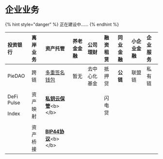 # 企业业务

{% hint style="danger" %}
正在建设中……
{% endhint %}

<table>
  <thead>
    <tr>
      <th style="text-align:left">&#x6295;&#x8D44;&#x94F6;&#x884C;</th>
      <th style="text-align:left">&#x79BB;&#x5CB8;&#x4E1A;&#x52A1;</th>
      <th style="text-align:left">&#x8D44;&#x4EA7;&#x6258;&#x7BA1;</th>
      <th style="text-align:left">&#x517B;&#x8001;&#x91D1;&#x91D1;&#x878D;</th>
      <th style="text-align:left">&#x516C;&#x53F8;&#x7406;&#x8D22;</th>
      <th style="text-align:left">&#x878D;&#x8D44;&#x79DF;&#x8D41;</th>
      <th style="text-align:left">&#x540C;&#x4E1A;&#x91D1;&#x878D;</th>
      <th style="text-align:left">&#x5C0F;&#x4F01;&#x4E1A;&#x91D1;&#x878D;</th>
      <th style="text-align:left">&#x4F01;&#x4E1A;&#x670D;&#x52A1;</th>
    </tr>
  </thead>
  <tbody>
    <tr>
      <td style="text-align:left">PieDAO</td>
      <td style="text-align:left">&#x8DE8;&#x94FE;</td>
      <td style="text-align:left"><a href="https://academy.binance.com/zh/articles/what-is-a-multisig-wallet">&#x591A;&#x91CD;&#x7B7E;&#x540D;&#x94B1;&#x5305;</a>
      </td>
      <td style="text-align:left">&#x6682;&#x65E0;</td>
      <td style="text-align:left">&#x53BB;&#x4E2D;&#x5FC3;&#x5316;&#x57FA;&#x91D1;</td>
      <td style="text-align:left">&#x62B5;&#x62BC;&#x8D37;</td>
      <td style="text-align:left"><b>&#x516C;&#x94FE;</b>
      </td>
      <td style="text-align:left">&#x8054;&#x76DF;&#x94FE;</td>
      <td style="text-align:left">&#x79C1;&#x6709;&#x94FE;</td>
    </tr>
    <tr>
      <td style="text-align:left">
        <p>DeFi Pulse</p>
        <p>Index</p>
      </td>
      <td style="text-align:left">&#x8D44;&#x4EA7;&#x6620;&#x5C04;</td>
      <td style="text-align:left"><a href="https://www.bfm-unity.com/qian-xian/management-cockpit-operation/si-yao-yun-bao-guan"><b>&#x79C1;&#x94A5;&#x4E91;&#x4FDD;&#x7BA1;</b></a>&lt;b&gt;&lt;/b&gt;</td>
      <td
      style="text-align:left"></td>
        <td style="text-align:left"></td>
        <td style="text-align:left">&#x95EA;&#x7535;&#x8D37;</td>
        <td style="text-align:left"></td>
        <td style="text-align:left"></td>
        <td style="text-align:left"></td>
    </tr>
    <tr>
      <td style="text-align:left"></td>
      <td style="text-align:left">&#x8D44;&#x4EA7;&#x6865;&#x63A5;</td>
      <td style="text-align:left"><a href="https://learnblockchain.cn/2018/09/28/hdwallet/"><b>BIP44&#x534F;&#x8BAE;</b></a>&lt;b&gt;&lt;/b&gt;</td>
      <td
      style="text-align:left"></td>
        <td style="text-align:left"></td>
        <td style="text-align:left"></td>
        <td style="text-align:left"></td>
        <td style="text-align:left"></td>
        <td style="text-align:left"></td>
    </tr>
  </tbody>
</table>

